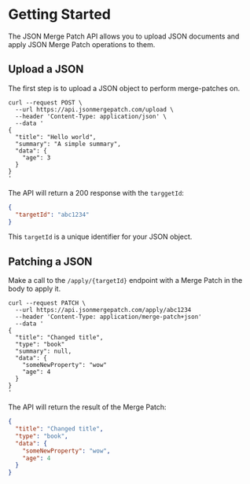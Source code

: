 # Getting Started

The JSON Merge Patch API allows you to upload JSON documents and apply JSON Merge Patch operations to them.

## Upload a JSON

The first step is to upload a JSON object to perform merge-patches on.

```shell
curl --request POST \
  --url https://api.jsonmergepatch.com/upload \
  --header 'Content-Type: application/json' \
  --data '
{
  "title": "Hello world",
  "summary": "A simple summary",
  "data": {
    "age": 3
  }
}
'
```

The API will return a 200 response with the `targgetId`:
```json
{
  "targetId": "abc1234"
}
```
This `targetId` is a unique identifier for your JSON object.


## Patching a JSON

Make a call to the `/apply/{targetId}` endpoint with a Merge Patch in the body to apply it.

```shell
curl --request PATCH \
  --url https://api.jsonmergepatch.com/apply/abc1234
  --header 'Content-Type: application/merge-patch+json'
  --data '
{
  "title": "Changed title",
  "type": "book"
  "summary": null,
  "data": {
    "someNewProperty": "wow"
    "age": 4
  }
}
'
```

The API will return the result of the Merge Patch:
```json
{
  "title": "Changed title",
  "type": "book",
  "data": {
    "someNewProperty": "wow",
    "age": 4
  }
}
```